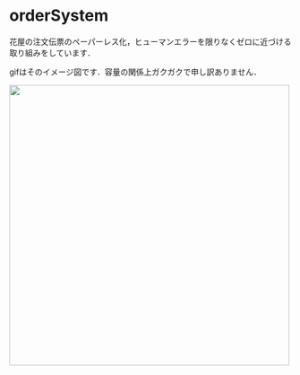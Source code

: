 # orderSystem

花屋の注文伝票のペーパーレス化，ヒューマンエラーを限りなくゼロに近づける取り組みをしています．

gifはそのイメージ図です．容量の関係上ガクガクで申し訳ありません．

<img src="https://user-images.githubusercontent.com/29241485/40877506-f70fc9cc-66bc-11e8-8db9-0a68f329a71d.gif" width="500px">
